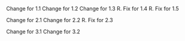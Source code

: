 Change for 1.1
Change for 1.2
Change for 1.3
R. Fix for 1.4
R. Fix for 1.5

Change for 2.1
Change for 2.2
R. Fix for 2.3

Change for 3.1
Change for 3.2
